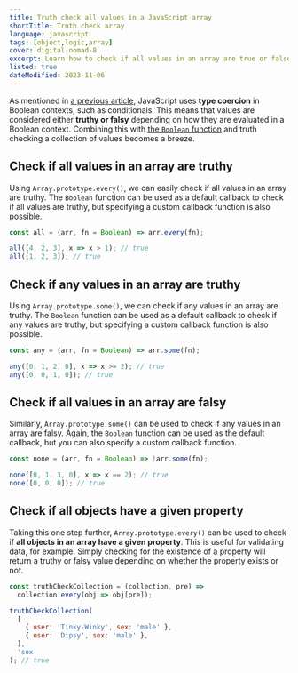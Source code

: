 ```yaml
---
title: Truth check all values in a JavaScript array
shortTitle: Truth check array
language: javascript
tags: [object,logic,array]
cover: digital-nomad-8
excerpt: Learn how to check if all values in an array are true or false.
listed: true
dateModified: 2023-11-06
---
```


As mentioned in [a previous article](/js/s/truthy-falsy-values), JavaScript uses **type coercion** in Boolean contexts, such as conditionals. This means that values are considered either **truthy or falsy** depending on how they are evaluated in a Boolean context. Combining this with [the `Boolean` function](/js/s/boolean-function) and truth checking a collection of values becomes a breeze.

## Check if all values in an array are truthy

Using `Array.prototype.every()`, we can easily check if all values in an array are truthy. The `Boolean` function can be used as a default callback to check if all values are truthy, but specifying a custom callback function is also possible.

```js
const all = (arr, fn = Boolean) => arr.every(fn);

all([4, 2, 3], x => x > 1); // true
all([1, 2, 3]); // true
```

## Check if any values in an array are truthy

Using `Array.prototype.some()`, we can check if any values in an array are truthy. The `Boolean` function can be used as a default callback to check if any values are truthy, but specifying a custom callback function is also possible.

```js
const any = (arr, fn = Boolean) => arr.some(fn);

any([0, 1, 2, 0], x => x >= 2); // true
any([0, 0, 1, 0]); // true
```

## Check if all values in an array are falsy

Similarly, `Array.prototype.some()` can be used to check if any values in an array are falsy. Again, the `Boolean` function can be used as the default callback, but you can also specify a custom callback function.

```js
const none = (arr, fn = Boolean) => !arr.some(fn);

none([0, 1, 3, 0], x => x == 2); // true
none([0, 0, 0]); // true
```

## Check if all objects have a given property

Taking this one step further, `Array.prototype.every()` can be used to check if **all objects in an array have a given property**. This is useful for validating data, for example. Simply checking for the existence of a property will return a truthy or falsy value depending on whether the property exists or not.

```js
const truthCheckCollection = (collection, pre) =>
  collection.every(obj => obj[pre]);

truthCheckCollection(
  [
    { user: 'Tinky-Winky', sex: 'male' },
    { user: 'Dipsy', sex: 'male' },
  ],
  'sex'
); // true
```
